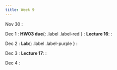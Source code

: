 ```yaml
---
title: Week 9
---
```

Nov 30
: [](#)

Dec 1
: **HW03 due**{: .label .label-red } 
: **Lecture 16**:
: [](#)

Dec 2
: **Lab**{: .label .label-purple } 
: [](#)

Dec 3
: **Lecture 17**:
: [](#)

Dec 4
: [](#)

